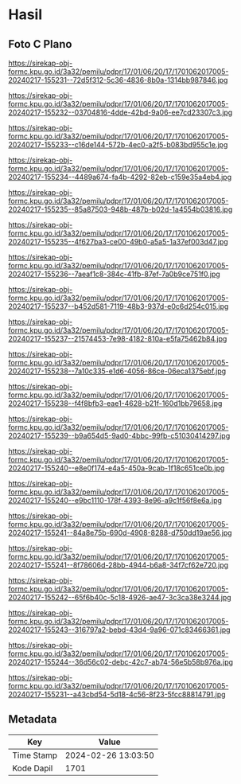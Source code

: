 # Hasil

## Foto C Plano

https://sirekap-obj-formc.kpu.go.id/3a32/pemilu/pdpr/17/01/06/20/17/1701062017005-20240217-155231--72d5f312-5c36-4836-8b0a-1314bb987846.jpg

https://sirekap-obj-formc.kpu.go.id/3a32/pemilu/pdpr/17/01/06/20/17/1701062017005-20240217-155232--03704816-4dde-42bd-9a06-ee7cd23307c3.jpg

https://sirekap-obj-formc.kpu.go.id/3a32/pemilu/pdpr/17/01/06/20/17/1701062017005-20240217-155233--c16de144-572b-4ec0-a2f5-b083bd955c1e.jpg

https://sirekap-obj-formc.kpu.go.id/3a32/pemilu/pdpr/17/01/06/20/17/1701062017005-20240217-155234--4489a674-fa4b-4292-82eb-c159e35a4eb4.jpg

https://sirekap-obj-formc.kpu.go.id/3a32/pemilu/pdpr/17/01/06/20/17/1701062017005-20240217-155235--85a87503-948b-487b-b02d-1a4554b03816.jpg

https://sirekap-obj-formc.kpu.go.id/3a32/pemilu/pdpr/17/01/06/20/17/1701062017005-20240217-155235--4f627ba3-ce00-49b0-a5a5-1a37ef003d47.jpg

https://sirekap-obj-formc.kpu.go.id/3a32/pemilu/pdpr/17/01/06/20/17/1701062017005-20240217-155236--7aeaf1c8-384c-41fb-87ef-7a0b9ce751f0.jpg

https://sirekap-obj-formc.kpu.go.id/3a32/pemilu/pdpr/17/01/06/20/17/1701062017005-20240217-155237--b452d581-7119-48b3-937d-e0c6d254c015.jpg

https://sirekap-obj-formc.kpu.go.id/3a32/pemilu/pdpr/17/01/06/20/17/1701062017005-20240217-155237--21574453-7e98-4182-810a-e5fa75462b84.jpg

https://sirekap-obj-formc.kpu.go.id/3a32/pemilu/pdpr/17/01/06/20/17/1701062017005-20240217-155238--7a10c335-e1d6-4056-86ce-06eca1375ebf.jpg

https://sirekap-obj-formc.kpu.go.id/3a32/pemilu/pdpr/17/01/06/20/17/1701062017005-20240217-155238--f4f8bfb3-eae1-4628-b21f-160d1bb79658.jpg

https://sirekap-obj-formc.kpu.go.id/3a32/pemilu/pdpr/17/01/06/20/17/1701062017005-20240217-155239--b9a654d5-9ad0-4bbc-99fb-c51030414297.jpg

https://sirekap-obj-formc.kpu.go.id/3a32/pemilu/pdpr/17/01/06/20/17/1701062017005-20240217-155240--e8e0f174-e4a5-450a-9cab-1f18c651ce0b.jpg

https://sirekap-obj-formc.kpu.go.id/3a32/pemilu/pdpr/17/01/06/20/17/1701062017005-20240217-155240--e9bc1110-178f-4393-8e96-a9c1f56f8e6a.jpg

https://sirekap-obj-formc.kpu.go.id/3a32/pemilu/pdpr/17/01/06/20/17/1701062017005-20240217-155241--84a8e75b-690d-4908-8288-d750dd19ae56.jpg

https://sirekap-obj-formc.kpu.go.id/3a32/pemilu/pdpr/17/01/06/20/17/1701062017005-20240217-155241--8f78606d-28bb-4944-b6a8-34f7cf62e720.jpg

https://sirekap-obj-formc.kpu.go.id/3a32/pemilu/pdpr/17/01/06/20/17/1701062017005-20240217-155242--65f6b40c-5c18-4926-ae47-3c3ca38e3244.jpg

https://sirekap-obj-formc.kpu.go.id/3a32/pemilu/pdpr/17/01/06/20/17/1701062017005-20240217-155243--316797a2-bebd-43d4-9a96-071c83466361.jpg

https://sirekap-obj-formc.kpu.go.id/3a32/pemilu/pdpr/17/01/06/20/17/1701062017005-20240217-155244--36d56c02-debc-42c7-ab74-56e5b58b976a.jpg

https://sirekap-obj-formc.kpu.go.id/3a32/pemilu/pdpr/17/01/06/20/17/1701062017005-20240217-155231--a43cbd54-5d18-4c56-8f23-5fcc88814791.jpg


## Metadata

| Key        | Value               |
| ---------- | ------------------- |
| Time Stamp | 2024-02-26 13:03:50 |
| Kode Dapil | 1701                |



